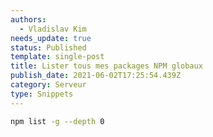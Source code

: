 ```yaml
---
authors:
  - Vladislav Kim
needs_update: true
status: Published
template: single-post
title: Lister tous mes packages NPM globaux
publish_date: 2021-06-02T17:25:54.439Z
category: Serveur
type: Snippets
---
```


```bash
npm list -g --depth 0
```
